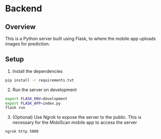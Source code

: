 # Backend
## Overview
This is a Python server built using Flask, to where the mobile app uploads images for prediction. 

## Setup
1. Install the dependencies
```bash
pip install -r requirements.txt
```
2. Run the server on development
```bash
export FLASK_ENV=development
export FLASK_APP=index.py
flask run
```
3. (Optional) Use Ngrok to expose the server to the public. This is necessary for the MobiScan mobile app to access the server
```bash
ngrok http 5000
```
